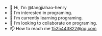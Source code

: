 - 👋 Hi, I’m @tangjiahao-henry
- 👀 I’m interested in programing.
- 🌱 I’m currently learning programing.
- 💞️ I’m looking to collaborate on programing.
- 📫 How to reach me 1525443822@qq.com

<!---
tangjiahao-henry/tangjiahao-henry is a ✨ special ✨ repository because its `README.md` (this file) appears on your GitHub profile.
You can click the Preview link to take a look at your changes.
--->
